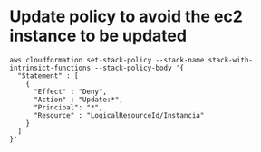 # Update policy to avoid the ec2 instance to be updated

```
aws cloudformation set-stack-policy --stack-name stack-with-intrinsict-functions --stack-policy-body '{
  "Statement" : [
    {
      "Effect" : "Deny",
      "Action" : "Update:*",
      "Principal": "*",
      "Resource" : "LogicalResourceId/Instancia"
    }
  ]
}'
```
